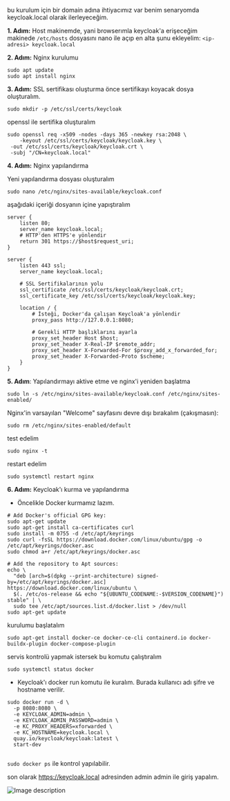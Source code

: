 bu kurulum için bir domain adına ihtiyacımız var benim senaryomda keycloak.local olarak ilerleyeceğim.

**1. Adım:** Host makinemde, yani browserımla keycloak'a erişeceğim makinede `/etc/hosts` dosyasını nano ile açıp en alta şunu ekleyelim:
`<ip-adresi> keycloak.local`

**2. Adım:** Nginx kurulumu

```
sudo apt update
sudo apt install nginx

```
**3. Adım:** SSL sertifikası oluşturma 
önce sertifikayı koyacak dosya oluşturalım.

```
sudo mkdir -p /etc/ssl/certs/keycloak
```
openssl ile sertifika oluşturalım

```
sudo openssl req -x509 -nodes -days 365 -newkey rsa:2048 \
 	-keyout /etc/ssl/certs/keycloak/keycloak.key \
 -out /etc/ssl/certs/keycloak/keycloak.crt \
 -subj "/CN=keycloak.local"

```
**4. Adım:** Nginx yapılandırma

Yeni yapılandırma dosyası oluşturalım


```
sudo nano /etc/nginx/sites-available/keycloak.conf

```
aşağıdaki içeriği dosyanın içine yapıştıralım

```
server {
    listen 80;
    server_name keycloak.local;
    # HTTP'den HTTPS'e yönlendir
    return 301 https://$host$request_uri;
}

server {
    listen 443 ssl;
    server_name keycloak.local;

    # SSL Sertifikalarının yolu
    ssl_certificate /etc/ssl/certs/keycloak/keycloak.crt;
    ssl_certificate_key /etc/ssl/certs/keycloak/keycloak.key;

    location / {
        # İsteği, Docker'da çalışan Keycloak'a yönlendir
        proxy_pass http://127.0.0.1:8080;

        # Gerekli HTTP başlıklarını ayarla
        proxy_set_header Host $host;
        proxy_set_header X-Real-IP $remote_addr;
        proxy_set_header X-Forwarded-For $proxy_add_x_forwarded_for;
        proxy_set_header X-Forwarded-Proto $scheme;
    }
}

```
**5. Adım**: Yapılandırmayı aktive etme ve nginx'i yeniden başlatma

```
sudo ln -s /etc/nginx/sites-available/keycloak.conf /etc/nginx/sites-enabled/

```
Nginx'in varsayılan "Welcome" sayfasını devre dışı bırakalım (çakışmasın):

```
sudo rm /etc/nginx/sites-enabled/default
```
test edelim

```
sudo nginx -t

```
restart edelim

```
sudo systemctl restart nginx

```

**6. Adım:** Keycloak'ı kurma ve yapılandırma
* Öncelikle Docker kurmamız lazım.

```
# Add Docker's official GPG key:
sudo apt-get update
sudo apt-get install ca-certificates curl
sudo install -m 0755 -d /etc/apt/keyrings
sudo curl -fsSL https://download.docker.com/linux/ubuntu/gpg -o /etc/apt/keyrings/docker.asc
sudo chmod a+r /etc/apt/keyrings/docker.asc

# Add the repository to Apt sources:
echo \
  "deb [arch=$(dpkg --print-architecture) signed-by=/etc/apt/keyrings/docker.asc] https://download.docker.com/linux/ubuntu \
  $(. /etc/os-release && echo "${UBUNTU_CODENAME:-$VERSION_CODENAME}") stable" | \
  sudo tee /etc/apt/sources.list.d/docker.list > /dev/null
sudo apt-get update
```
kurulumu başlatalım

```
sudo apt-get install docker-ce docker-ce-cli containerd.io docker-buildx-plugin docker-compose-plugin
```
servis kontrolü yapmak istersek bu komutu çalıştıralım

```
sudo systemctl status docker
```
* Keycloak'ı docker run komutu ile kuralım. Burada kullanıcı adı şifre ve hostname verilir.

```
sudo docker run -d \
  -p 8080:8080 \
  -e KEYCLOAK_ADMIN=admin \
  -e KEYCLOAK_ADMIN_PASSWORD=admin \
  -e KC_PROXY_HEADERS=xforwarded \
  -e KC_HOSTNAME=keycloak.local \
  quay.io/keycloak/keycloak:latest \
  start-dev


```
`sudo docker ps` ile kontrol yapılabilir.

son olarak https://keycloak.local adresinden admin admin ile giriş yapalım.


![Image description](https://dev-to-uploads.s3.amazonaws.com/uploads/articles/p1vd0bs1739b6vkevkxp.png)

